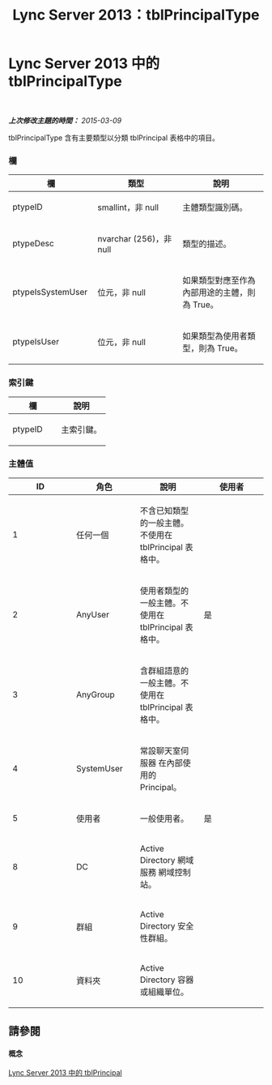 ﻿---
title: Lync Server 2013：tblPrincipalType
TOCTitle: tblPrincipalType
ms:assetid: 32e1c1d6-80f4-4624-bf4e-b4c77d3982fa
ms:mtpsurl: https://technet.microsoft.com/zh-tw/library/Gg558633(v=OCS.15)
ms:contentKeyID: 49290524
ms.date: 08/10/2015
mtps_version: v=OCS.15
ms.translationtype: HT
---

# Lync Server 2013 中的 tblPrincipalType

 

_**上次修改主題的時間：** 2015-03-09_

tblPrincipalType 含有主要類型以分類 tblPrincipal 表格中的項目。

### 欄

<table>
<colgroup>
<col style="width: 33%" />
<col style="width: 33%" />
<col style="width: 33%" />
</colgroup>
<thead>
<tr class="header">
<th>欄</th>
<th>類型</th>
<th>說明</th>
</tr>
</thead>
<tbody>
<tr class="odd">
<td><p>ptypeID</p></td>
<td><p>smallint，非 null</p></td>
<td><p>主體類型識別碼。</p></td>
</tr>
<tr class="even">
<td><p>ptypeDesc</p></td>
<td><p>nvarchar (256)，非 null</p></td>
<td><p>類型的描述。</p></td>
</tr>
<tr class="odd">
<td><p>ptypeIsSystemUser</p></td>
<td><p>位元，非 null</p></td>
<td><p>如果類型對應至作為內部用途的主體，則為 True。</p></td>
</tr>
<tr class="even">
<td><p>ptypeIsUser</p></td>
<td><p>位元，非 null</p></td>
<td><p>如果類型為使用者類型，則為 True。</p></td>
</tr>
</tbody>
</table>


### 索引鍵

<table>
<colgroup>
<col style="width: 50%" />
<col style="width: 50%" />
</colgroup>
<thead>
<tr class="header">
<th>欄</th>
<th>說明</th>
</tr>
</thead>
<tbody>
<tr class="odd">
<td><p>ptypeID</p></td>
<td><p>主索引鍵。</p></td>
</tr>
</tbody>
</table>


### 主體值

<table>
<colgroup>
<col style="width: 25%" />
<col style="width: 25%" />
<col style="width: 25%" />
<col style="width: 25%" />
</colgroup>
<thead>
<tr class="header">
<th>ID</th>
<th>角色</th>
<th>說明</th>
<th>使用者</th>
</tr>
</thead>
<tbody>
<tr class="odd">
<td><p>1</p></td>
<td><p>任何一個</p></td>
<td><p>不含已知類型的一般主體。不使用在 tblPrincipal 表格中。</p></td>
<td><p></p></td>
</tr>
<tr class="even">
<td><p>2</p></td>
<td><p>AnyUser</p></td>
<td><p>使用者類型的一般主體。不使用在 tblPrincipal 表格中。</p></td>
<td><p>是</p></td>
</tr>
<tr class="odd">
<td><p>3</p></td>
<td><p>AnyGroup</p></td>
<td><p>含群組語意的一般主體。不使用在 tblPrincipal 表格中。</p></td>
<td><p></p></td>
</tr>
<tr class="even">
<td><p>4</p></td>
<td><p>SystemUser</p></td>
<td><p>常設聊天室伺服器 在內部使用的 Principal。</p></td>
<td><p></p></td>
</tr>
<tr class="odd">
<td><p>5</p></td>
<td><p>使用者</p></td>
<td><p>一般使用者。</p></td>
<td><p>是</p></td>
</tr>
<tr class="even">
<td><p>8</p></td>
<td><p>DC</p></td>
<td><p>Active Directory 網域服務 網域控制站。</p></td>
<td><p></p></td>
</tr>
<tr class="odd">
<td><p>9</p></td>
<td><p>群組</p></td>
<td><p>Active Directory 安全性群組。</p></td>
<td><p></p></td>
</tr>
<tr class="even">
<td><p>10</p></td>
<td><p>資料夾</p></td>
<td><p>Active Directory 容器或組織單位。</p></td>
<td><p></p></td>
</tr>
</tbody>
</table>


## 請參閱

#### 概念

[Lync Server 2013 中的 tblPrincipal](lync-server-2013-tblprincipal.md)


